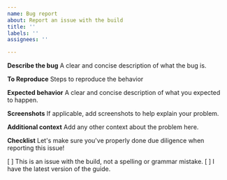 ```yaml
---
name: Bug report
about: Report an issue with the build
title: ''
labels: ''
assignees: ''

---
```


**Describe the bug**
A clear and concise description of what the bug is.

**To Reproduce**
Steps to reproduce the behavior

**Expected behavior**
A clear and concise description of what you expected to happen.

**Screenshots**
If applicable, add screenshots to help explain your problem.

**Additional context**
Add any other context about the problem here.

**Checklist**
Let's make sure you've properly done due diligence when reporting this issue!

[ ] This is an issue with the build, not a spelling or grammar mistake.
[ ] I have the latest version of the guide.
